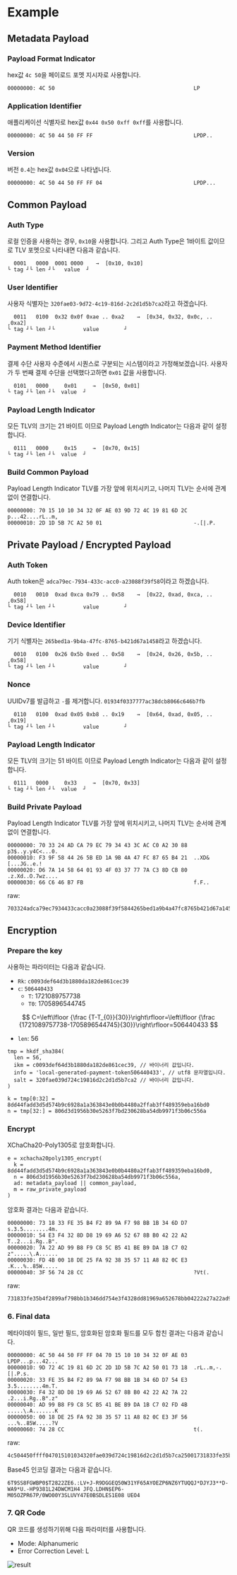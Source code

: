 # Example

## Metadata Payload

### Payload Format Indicator

hex값 `4c 50`을 페이로드 포멧 지시자로 사용합니다.

```text
00000000: 4C 50                                            LP
```

### Application Identifier

애플리케이션 식별자로  hex값 `0x44 0x50 0xff 0xff`를 사용합니다. 

```text
00000000: 4C 50 44 50 FF FF                                LPDP..
```

### Version

버전 `0.4`는 hex값 `0x04`으로 나타냅니다.

```text
00000000: 4C 50 44 50 FF FF 04                             LPDP...
```

## Common Payload

### Auth Type

로컬 인증을 사용하는 경우, `0x10`을 사용합니다. 그리고 Auth Type은 1바이트 값이므로 TLV 포멧으로 나타내면 다음과 같습니다.

```text
  0001   0000  0001 0000    →  [0x10, 0x10]
└ tag ┘└ len ┘└   value  ┘
```

### User Identifier

사용자 식별자는 `320fae03-9d72-4c19-816d-2c2d1d5b7ca2`라고 하겠습니다.

```text
  0011   0100  0x32 0x0f 0xae .. 0xa2    →  [0x34, 0x32, 0x0c, .. ,0xa2]
└ tag ┘└ len ┘└         value        ┘
```

### Payment Method Identifier

결제 수단 사용자 수준에서 시퀀스로 구분되는 시스템이라고 가정해보겠습니다. 사용자가 두 번째 결제 수단을 선택했다고하면 `0x01` 값을 사용합니다.

```text
  0101   0000     0x01     →  [0x50, 0x01]
└ tag ┘└ len ┘└  value  ┘ 
```

### Payload Length Indicator

모든 TLV의 크기는 21 바이트 이므로 Payload Length Indicator는 다음과 같이 설정합니다.

```text
  0111   0000     0x15     →  [0x70, 0x15]
└ tag ┘└ len ┘└  value  ┘ 
```

### Build Common Payload

Payload Length Indicator TLV를 가장 앞에 위치시키고, 나머지 TLV는 순서에 관계없이 연결합니다.

```text
00000000: 70 15 10 10 34 32 0F AE 03 9D 72 4C 19 81 6D 2C  p...42....rL..m,
00000010: 2D 1D 5B 7C A2 50 01                             -.[|.P.
```

## Private Payload / Encrypted Payload

### Auth Token

Auth token은 `adca79ec-7934-433c-acc0-a23088f39f58`이라고 하겠습니다.

```text
  0010   0010  0xad 0xca 0x79 .. 0x58    →  [0x22, 0xad, 0xca, .. ,0x58]
└ tag ┘└ len ┘└         value        ┘
```

### Device Identifier

기기 식별자는 `265bed1a-9b4a-47fc-8765-b421d67a1458`라고 하겠습니다.

```text
  0010   0100  0x26 0x5b 0xed .. 0x58    →  [0x24, 0x26, 0x5b, .. ,0x58]
└ tag ┘└ len ┘└         value        ┘
```

### Nonce

UUIDv7를 발급하고 `-`를 제거합니다. `01934f0337777ac38dcb8066c646b7fb`

```text
  0110   0100  0xad 0x05 0xb8 .. 0x19    →  [0x64, 0xad, 0x05, .. ,0x19]
└ tag ┘└ len ┘└         value        ┘
```

### Payload Length Indicator

모든 TLV의 크기는 51 바이트 이므로 Payload Length Indicator는 다음과 같이 설정합니다.

```text
  0111   0000     0x33     →  [0x70, 0x33]
└ tag ┘└ len ┘└  value  ┘ 
```

### Build Private Payload

Payload Length Indicator TLV를 가장 앞에 위치시키고, 나머지 TLV는 순서에 관계없이 연결합니다.

```text
00000000: 70 33 24 AD CA 79 EC 79 34 43 3C AC C0 A2 30 88  p3$..y.y4C<...0.
00000010: F3 9F 58 44 26 5B ED 1A 9B 4A 47 FC 87 65 B4 21  ..XD&[...JG..e.!
00000020: D6 7A 14 58 64 01 93 4F 03 37 77 7A C3 8D CB 80  .z.Xd..O.7wz....
00000030: 66 C6 46 B7 FB                                   f.F..
```

raw:

```text
703324adca79ec7934433cacc0a23088f39f5844265bed1a9b4a47fc8765b421d67a14586401934f0337777ac38dcb8066c646b7fb
```

## Encryption

### Prepare the key

사용하는 파라미터는 다음과 같습니다.

- `Rk`: `c0093def64d3b1880da182de861cec39`
- `c`: `506440433`
  - `T`: 1721089757738
  - `T0`: 1705896544745

$$
C=\left\lfloor {\frac {T-T_{0}}{30}}\right\rfloor=\left\lfloor {\frac {1721089757738-1705896544745}{30}}\right\rfloor=506440433
$$

- `len`: 56

```text
tmp = hkdf_sha384(
  len = 56,
  ikm = c0093def64d3b1880da182de861cec39, // 바이너리 값입니다.
  info = 'local-generated-payment-token506440433', // utf8 문자열입니다.
  salt = 320fae039d724c19816d2c2d1d5b7ca2 // 바이너리 값입니다.
)

k = tmp[0:32] = 8dd44fadd3d5d574b9c6928a1a363843e0b0b4480a2ffab3ff489359eba16bd0
n = tmp[32:] = 806d3d1956b30e5263f7bd230628ba54db9971f3b06c556a
```

### Encrypt

XChaCha20-Poly1305로 암호화합니다.

```text
e = xchacha20poly1305_encrypt(
  k = 8dd44fadd3d5d574b9c6928a1a363843e0b0b4480a2ffab3ff489359eba16bd0, 
  n = 806d3d1956b30e5263f7bd230628ba54db9971f3b06c556a, 
  ad: metadata_payload || common_payload,
  m = raw_private_payload
)
```

암호화 결과는 다음과 같습니다.

```text
00000000: 73 18 33 FE 35 B4 F2 89 9A F7 98 BB 1B 34 6D D7  s.3.5........4m.
00000010: 54 E3 F4 32 8D D8 19 69 A6 52 67 8B B0 42 22 A2  T..2...i.Rg..B".
00000020: 7A 22 AD 99 B8 F9 C8 5C B5 41 BE B9 DA 1B C7 02  z".....\.A......
00000030: FD 4B 00 18 DE 25 FA 92 38 35 57 11 A8 82 0C E3  .K...%..85W.....
00000040: 3F 56 74 28 CC                                   ?Vt(.
```

raw:

```text
731833fe35b4f2899af798bb1b346dd754e3f4328dd81969a652678bb04222a27a22ad99b8f9c85cb541beb9da1bc702fd4b0018de25fa9238355711a8820ce33f567428cc
```

### 6. Final data

메타이데이 필드, 일반 필드, 암호화된 암호화 필드를 모두 합친 결과는 다음과 같습니다.

```text
00000000: 4C 50 44 50 FF FF 04 70 15 10 10 34 32 0F AE 03  LPDP...p...42...
00000010: 9D 72 4C 19 81 6D 2C 2D 1D 5B 7C A2 50 01 73 18  .rL..m,-.[|.P.s.
00000020: 33 FE 35 B4 F2 89 9A F7 98 BB 1B 34 6D D7 54 E3  3.5........4m.T.
00000030: F4 32 8D D8 19 69 A6 52 67 8B B0 42 22 A2 7A 22  .2...i.Rg..B".z"
00000040: AD 99 B8 F9 C8 5C B5 41 BE B9 DA 1B C7 02 FD 4B  .....\.A.......K
00000050: 00 18 DE 25 FA 92 38 35 57 11 A8 82 0C E3 3F 56  ...%..85W.....?V
00000060: 74 28 CC                                         t(.
```

raw:

```text
4c504450ffff047015101034320fae039d724c19816d2c2d1d5b7ca25001731833fe35b4f2899af798bb1b346dd754e3f4328dd81969a652678bb04222a27a22ad99b8f9c85cb541beb9da1bc702fd4b0018de25fa9238355711a8820ce33f567428cc
```

Base45 인코딩 결과는 다음과 같습니다.

```text
6T9SS8FGWBP0$T2822ZE6.:LV+J-R9DGGEQ50W31YF65AYOEZP6NZ6YTUQQJ*DJYJ3**D-WA9*U.-HP9381L24DWCM1H4 JFQ.LDHN$EP6-M05OZPR67P/0WO00Y3SLUVY47E0BSDLES1E08 UEO4
```

### 7. QR Code

QR 코드를 생성하기위해 다음 파라미터를 사용합니다.

- Mode: Alphanumeric
- Error Correction Level: L

![result](./static/result.png)
